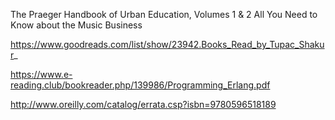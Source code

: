 The Praeger Handbook of Urban Education, Volumes 1 & 2
All You Need to Know about the Music Business

https://www.goodreads.com/list/show/23942.Books_Read_by_Tupac_Shakur_

https://www.e-reading.club/bookreader.php/139986/Programming_Erlang.pdf

http://www.oreilly.com/catalog/errata.csp?isbn=9780596518189